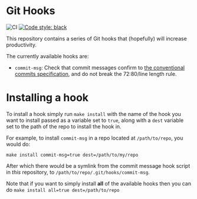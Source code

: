 # Git Hooks

![CI](https://github.com/howamith/git-hooks/actions/workflows/ci.yml/badge.svg)
[![Code style: black](https://img.shields.io/badge/code%20style-black-000000.svg)](https://github.com/psf/black)


This repository contains a series of Git hooks that (hopefully) will increase
productivity.

The currently available hooks are:

* `commit-msg`: Check that commit messages confirm to
  [the conventional commits specification](https://www.conventionalcommits.org/),
  and do not break the 72:80/line length rule.


# Installing a hook

To install a hook simply run `make install` with the name of the hook you want
to install passed as a variable set to `true`, along with a `dest` variable set
to the path of the repo to install the hook in.

For example, to install `commit-msg` in a repo located at `/path/to/repo`,
you would do:

```shell
make install commit-msg=true dest=/path/to/my/repo
```

After which there would be a symlink from the commit message hook script in
_this_ repository, to `/path/to/repo/.git/hooks/commit-msg`.

Note that if you want to simply install **all** of the available hooks then you
can do `make install all=true dest=/path/to/repo`
